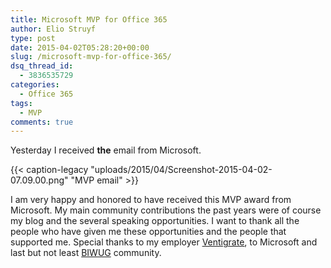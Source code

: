 ```yaml
---
title: Microsoft MVP for Office 365
author: Elio Struyf
type: post
date: 2015-04-02T05:28:20+00:00
slug: /microsoft-mvp-for-office-365/
dsq_thread_id:
  - 3836535729
categories:
  - Office 365
tags:
  - MVP
comments: true
---
```


Yesterday I received **the** email from Microsoft.

{{< caption-legacy "uploads/2015/04/Screenshot-2015-04-02-07.09.00.png" "MVP email" >}}

I am very happy and honored to have received this MVP award from Microsoft. My main community contributions the past years were of course my blog and the several speaking opportunities. I want to thank all the people who have given me these opportunities and the people that supported me. Special thanks to my employer [Ventigrate](http://www.ventigrate.be "Ventigrate"), to Microsoft and last but not least [BIWUG](http://www.biwug.be "BIWUG") community.
<div class="sharedaddy sd-sharing-enabled"></div>